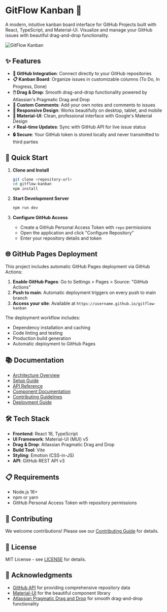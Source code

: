 # GitFlow Kanban 🚀

A modern, intuitive kanban board interface for GitHub Projects built with React, TypeScript, and Material-UI. Visualize and manage your GitHub issues with beautiful drag-and-drop functionality.

![GitFlow Kanban](https://images.pexels.com/photos/3184291/pexels-photo-3184291.jpeg?auto=compress&cs=tinysrgb&w=1200&h=400&fit=crop)

## ✨ Features

- **🎯 GitHub Integration**: Connect directly to your GitHub repositories
- **📋 Kanban Board**: Organize issues in customizable columns (To Do, In Progress, Done)
- **🖱️ Drag & Drop**: Smooth drag-and-drop functionality powered by Atlassian's Pragmatic Drag and Drop
- **💬 Custom Comments**: Add your own notes and comments to issues
- **📱 Responsive Design**: Works beautifully on desktop, tablet, and mobile
- **🎨 Material-UI**: Clean, professional interface with Google's Material Design
- **⚡ Real-time Updates**: Sync with GitHub API for live issue status
- **🔒 Secure**: Your GitHub token is stored locally and never transmitted to third parties

## 🚀 Quick Start

1. **Clone and Install**
   ```bash
   git clone <repository-url>
   cd gitflow-kanban
   npm install
   ```

2. **Start Development Server**
   ```bash
   npm run dev
   ```

3. **Configure GitHub Access**
   - Create a GitHub Personal Access Token with `repo` permissions
   - Open the application and click "Configure Repository"
   - Enter your repository details and token

## 🌐 GitHub Pages Deployment

This project includes automatic GitHub Pages deployment via GitHub Actions:

1. **Enable GitHub Pages**: Go to Settings > Pages > Source: "GitHub Actions"
2. **Push to main**: Automatic deployment triggers on every push to main branch
3. **Access your site**: Available at `https://username.github.io/gitflow-kanban`

The deployment workflow includes:
- Dependency installation and caching
- Code linting and testing
- Production build generation
- Automatic deployment to GitHub Pages

## 📚 Documentation

- [Architecture Overview](./docs/architecture.md)
- [Setup Guide](./docs/setup.md)
- [API Reference](./docs/api.md)
- [Component Documentation](./docs/components.md)
- [Contributing Guidelines](./docs/contributing.md)
- [Deployment Guide](./docs/deployment.md)

## 🛠️ Tech Stack

- **Frontend**: React 18, TypeScript
- **UI Framework**: Material-UI (MUI) v5
- **Drag & Drop**: Atlassian Pragmatic Drag and Drop
- **Build Tool**: Vite
- **Styling**: Emotion (CSS-in-JS)
- **API**: GitHub REST API v3

## 📋 Requirements

- Node.js 16+ 
- npm or yarn
- GitHub Personal Access Token with repository permissions

## 🤝 Contributing

We welcome contributions! Please see our [Contributing Guide](./docs/contributing.md) for details.

## 📄 License

MIT License - see [LICENSE](./LICENSE) for details.

## 🙏 Acknowledgments

- [GitHub API](https://docs.github.com/en/rest) for providing comprehensive repository data
- [Material-UI](https://mui.com/) for the beautiful component library
- [Atlassian Pragmatic Drag and Drop](https://atlassian.design/components/pragmatic-drag-and-drop/) for smooth drag-and-drop functionality
